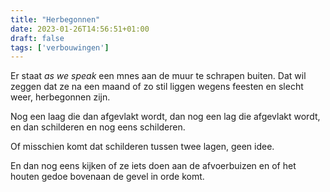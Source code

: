 ```yaml
---
title: "Herbegonnen"
date: 2023-01-26T14:56:51+01:00
draft: false
tags: ['verbouwingen']
---
```


Er staat *as we speak* een mnes aan de muur te schrapen buiten. Dat wil zeggen dat ze na een maand of zo stil liggen wegens feesten en slecht weer, herbegonnen zijn. 

Nog een laag die dan afgevlakt wordt, dan nog een lag die afgevlakt wordt, en dan schilderen en nog eens schilderen. 

Of misschien komt dat schilderen tussen twee lagen, geen idee. 

En dan nog eens kijken of ze iets doen aan de afvoerbuizen en of het houten gedoe bovenaan de gevel in orde komt. 